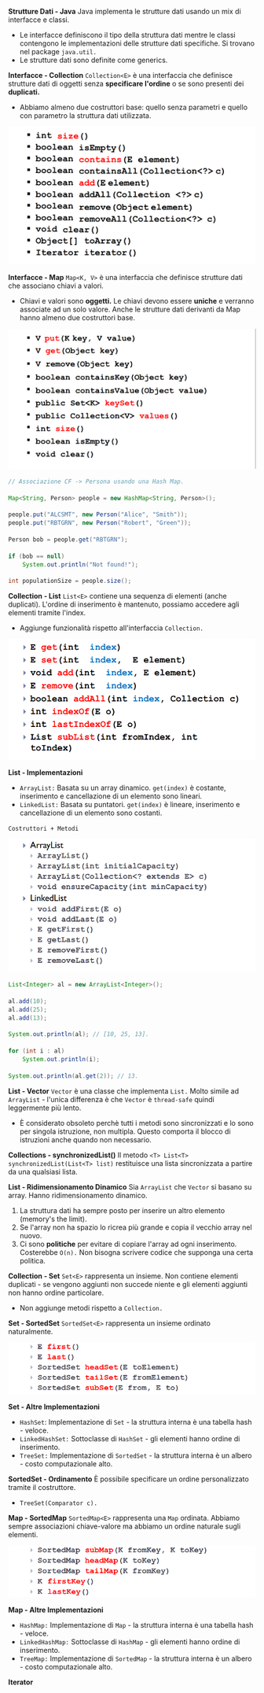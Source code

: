 **Strutture Dati - Java**
Java implementa le strutture dati usando un mix di interfacce e classi.
- Le interfacce definiscono il tipo della struttura dati mentre le classi contengono le implementazioni delle strutture dati specifiche. Si trovano nel package `java.util.`
- Le strutture dati sono definite come generics.

**Interfacce - Collection**
`Collection<E>` è una interfaccia che definisce strutture dati di oggetti senza **specificare l'ordine** o se sono presenti dei **duplicati.**
- Abbiamo almeno due costruttori base: quello senza parametri e quello con parametro la struttura dati utilizzata.

![](../+Immagini/OOP/09/Collection.png)

**Interfacce - Map**
`Map<K, V>` è una interfaccia che definisce strutture dati che associano chiavi a valori.
- Chiavi e valori sono **oggetti.** Le chiavi devono essere **uniche** e verranno associate ad un solo valore. Anche le strutture dati derivanti da Map hanno almeno due costruttori base.

![](../+Immagini/OOP/09/Map.png)

``` Java
// Associazione CF -> Persona usando una Hash Map.

Map<String, Person> people = new HashMap<String, Person>();

people.put("ALCSMT", new Person("Alice", "Smith"));
people.put("RBTGRN", new Person("Robert", "Green"));

Person bob = people.get("RBTGRN");

if (bob == null)
	System.out.println("Not found!");

int populationSize = people.size();
```

**Collection - List**
`List<E>` contiene una sequenza di elementi (anche duplicati). L'ordine di inserimento è mantenuto, possiamo accedere agli elementi tramite l'index.
- Aggiunge funzionalità rispetto all'interfaccia `Collection.`

![](../+Immagini/OOP/09/List.png)

**List - Implementazioni**
- `ArrayList:` Basata su un array dinamico. `get(index)` è costante, inserimento e cancellazione di un elemento sono lineari.
- `LinkedList:` Basata su puntatori. `get(index)` è lineare, inserimento e cancellazione di un elemento sono costanti.

`Costruttori + Metodi`

![](../+Immagini/OOP/09/ArrayList_LinkedList.png)

``` Java
List<Integer> al = new ArrayList<Integer>();

al.add(10);
al.add(25);
al.add(13);

System.out.println(al); // [10, 25, 13].

for (int i : al)
	System.out.println(i);
	
System.out.println(al.get(2)); // 13.
```

**List - Vector**
`Vector` è una classe che implementa `List.` Molto simile ad `ArrayList` - l'unica differenza è che `Vector` è `thread-safe` quindi leggermente più lento.
- È considerato obsoleto perchè tutti i metodi sono sincronizzati e lo sono per singola istruzione, non multipla. Questo comporta il blocco di istruzioni anche quando non necessario.

**Collections - synchronizedList()**
Il metodo `<T> List<T> synchronizedList(List<T> list)` restituisce una lista sincronizzata a partire da una qualsiasi lista.

**List - Ridimensionamento Dinamico**
Sia `ArrayList` che `Vector` si basano su array. Hanno ridimensionamento dinamico.
1) La struttura dati ha sempre posto per inserire un altro elemento (memory's the limit).
2) Se l'array non ha spazio lo ricrea più grande e copia il vecchio array nel nuovo.
3) Ci sono **politiche** per evitare di copiare l'array ad ogni inserimento. Costerebbe `O(n).` Non bisogna scrivere codice che supponga una certa politica.

**Collection - Set**
`Set<E>` rappresenta un insieme. Non contiene elementi duplicati - se vengono aggiunti non succede niente e gli elementi aggiunti non hanno ordine particolare.
- Non aggiunge metodi rispetto a `Collection.`

**Set - SortedSet**
`SortedSet<E>` rappresenta un insieme ordinato naturalmente.

![](../+Immagini/OOP/09/SortedSet.png)

**Set - Altre Implementazioni**
- `HashSet`: Implementazione di `Set` - la struttura interna è una tabella hash - veloce.
- `LinkedHashSet:` Sottoclasse di `HashSet` - gli elementi hanno ordine di inserimento.
- `TreeSet:` Implementazione di `SortedSet` - la struttura interna è un albero - costo computazionale alto.

**SortedSet - Ordinamento**
È possibile specificare un ordine personalizzato tramite il costruttore.
- `TreeSet(Comparator c).`

**Map - SortedMap**
`SortedMap<E>` rappresenta una `Map` ordinata. Abbiamo sempre associazioni chiave-valore ma abbiamo un ordine naturale sugli elementi.

![](../+Immagini/OOP/09/SortedMap.png)

**Map - Altre Implementazioni**
- `HashMap:` Implementazione di `Map` - la struttura interna è una tabella hash - veloce.
- `LinkedHashMap:` Sottoclasse di `HashMap` - gli elementi hanno ordine di inserimento.
- `TreeMap:` Implementazione di `SortedMap` - la struttura interna è un albero - costo computazionale alto.

**Iterator**

